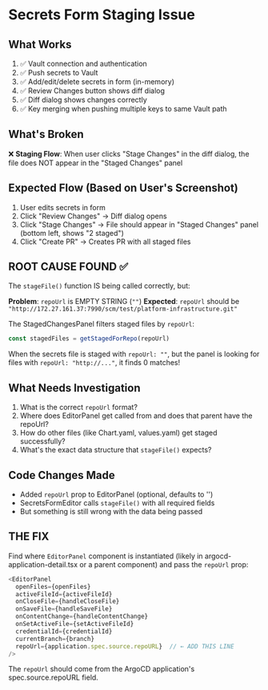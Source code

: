 # Secrets Form Staging Issue

## What Works
1. ✅ Vault connection and authentication
2. ✅ Push secrets to Vault
3. ✅ Add/edit/delete secrets in form (in-memory)
4. ✅ Review Changes button shows diff dialog
5. ✅ Diff dialog shows changes correctly
6. ✅ Key merging when pushing multiple keys to same Vault path

## What's Broken
❌ **Staging Flow**: When user clicks "Stage Changes" in the diff dialog, the file does NOT appear in the "Staged Changes" panel

## Expected Flow (Based on User's Screenshot)
1. User edits secrets in form
2. Click "Review Changes" → Diff dialog opens
3. Click "Stage Changes" → File should appear in "Staged Changes" panel (bottom left, shows "2 staged")
4. Click "Create PR" → Creates PR with all staged files

## ROOT CAUSE FOUND ✅
The `stageFile()` function IS being called correctly, but:

**Problem**: `repoUrl` is EMPTY STRING (`""`)
**Expected**: `repoUrl` should be `"http://172.27.161.37:7990/scm/test/platform-infrastructure.git"`

The StagedChangesPanel filters staged files by `repoUrl`:
```typescript
const stagedFiles = getStagedForRepo(repoUrl)
```

When the secrets file is staged with `repoUrl: ""`, but the panel is looking for files with `repoUrl: "http://..."`, it finds 0 matches!

## What Needs Investigation
1. What is the correct `repoUrl` format?
2. Where does EditorPanel get called from and does that parent have the repoUrl?
3. How do other files (like Chart.yaml, values.yaml) get staged successfully?
4. What's the exact data structure that `stageFile()` expects?

## Code Changes Made
- Added `repoUrl` prop to EditorPanel (optional, defaults to '')
- SecretsFormEditor calls `stageFile()` with all required fields
- But something is still wrong with the data being passed

## THE FIX
Find where `EditorPanel` component is instantiated (likely in argocd-application-detail.tsx or a parent component) and pass the `repoUrl` prop:

```typescript
<EditorPanel
  openFiles={openFiles}
  activeFileId={activeFileId}
  onCloseFile={handleCloseFile}
  onSaveFile={handleSaveFile}
  onContentChange={handleContentChange}
  onSetActiveFile={setActiveFileId}
  credentialId={credentialId}
  currentBranch={branch}
  repoUrl={application.spec.source.repoURL}  // ← ADD THIS LINE
/>
```

The `repoUrl` should come from the ArgoCD application's spec.source.repoURL field.
